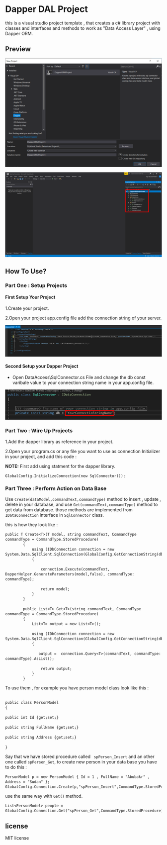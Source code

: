 ﻿# Dapper DAL Project

this is a visual studio project template , that creates a c# library project with classes and interfaces and methods to work as "Data Access Layer" , using Dapper ORM.

## Preview

![Dapper New Project](Images/DapperNewProject.png)

![Dapper Library Templete](Images/DapperLibraryTemplete.png)

## How To Use?


### Part One : Setup Projects 

#### First Setup Your Project 


1.Create your  project.

2.Open  your project app.config file add the connection string of your server.

![Dapper Project App Config](Images/DapperProjectAppConfig.png)


#### Second Setup your Dapper Project

- Open DataAccess\SqlConnector.cs File and change the db const varibale value to your connection string name in your app.config file.

![Dapper Project Sql Connector](Images/DapperProjectSqlConnector.png)


### Part Two : Wire Up Projects

1.Add the dapper library as reference in your project.

2.Open your program.cs or any file you want to use as connection Initializer in your project, and add this code :

**NOTE:** First add using statment for the dapper library.

```CSharp
GlobalConfig.InitializeConnection(new SqlConnector());
```

### Part Three : Perform Action on Data Base

Use ```Create(dataModel,commandText,commandType)``` method to insert , update , delete in your database, and use
```Get(commandText,commandType)``` method to get data from database.
those methods are implemented from ```IDataConnection``` interface in ```SqlConnector``` class.

this is how they look like :

```CSharp
public T Create<T>(T model, string commandText, CommandType commandType = CommandType.StoredProcedure)
        {
            using (IDbConnection connection = new System.Data.SqlClient.SqlConnection(GlobalConfig.GetConnectionString(db)))
            {

                connection.Execute(commandText, DapperHelper.GenerateParameters(model,false), commandType: commandType);

                return model;
            }
        }

        public List<T> Get<T>(string commandText, CommandType commandType = CommandType.StoredProcedure)
        {
            List<T> output = new List<T>();

            using (IDbConnection connection = new System.Data.SqlClient.SqlConnection(GlobalConfig.GetConnectionString(db)))
            {

               output =  connection.Query<T>(commandText, commandType: commandType).AsList();

                return output;
            }
        }
```


To use them , for example you have person model class look like this :

```CSharp

public class PersonModel
{

public int Id {get;set;}

public string FullName {get;set;}

public string Address {get;set;}

}
```

Say that we have stored procedure called ``` spPerson_Insert``` and an other one called ```spPerson_Get```,
to create new person in your data base you have to do this :

```
PersonModel p = new PersonModel { Id = 1 , FullName = "Abubakr" , Address = "Sudan" };
GlobalConfig.Connection.Create(p,"spPerson_Insert",CommandType.StoredProcedure);
```

use the same way with ```Get()``` method.


```CSharp
List<PersonModel> people =  GlobalConfig.Connection.Get("spPerson_Get",CommandType.StoredProcedure)
```




## license 

MIT license